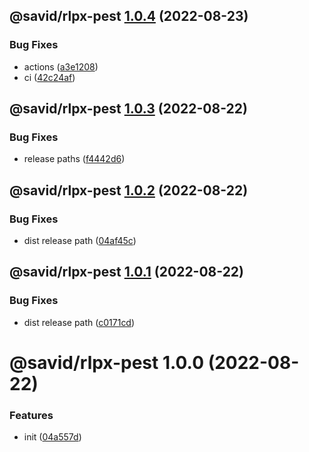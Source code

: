 ## @savid/rlpx-pest [1.0.4](https://github.com/savid/packages/compare/@savid/rlpx-pest@1.0.3...@savid/rlpx-pest@1.0.4) (2022-08-23)


### Bug Fixes

* actions ([a3e1208](https://github.com/savid/packages/commit/a3e1208b1a432feefe1761384b9160d570603aba))
* ci ([42c24af](https://github.com/savid/packages/commit/42c24afe5bd8cf879528c4959bffc51c9c8cf166))

## @savid/rlpx-pest [1.0.3](https://github.com/savid/packages/compare/@savid/rlpx-pest@1.0.2...@savid/rlpx-pest@1.0.3) (2022-08-22)


### Bug Fixes

* release paths ([f4442d6](https://github.com/savid/packages/commit/f4442d6d55b272ab0c157357d821296dd57baf8b))

## @savid/rlpx-pest [1.0.2](https://github.com/savid/packages/compare/@savid/rlpx-pest@1.0.1...@savid/rlpx-pest@1.0.2) (2022-08-22)


### Bug Fixes

* dist release path ([04af45c](https://github.com/savid/packages/commit/04af45cd96c77cf9f97bc1671949838f2c95eb7a))

## @savid/rlpx-pest [1.0.1](https://github.com/savid/packages/compare/@savid/rlpx-pest@1.0.0...@savid/rlpx-pest@1.0.1) (2022-08-22)


### Bug Fixes

* dist release path ([c0171cd](https://github.com/savid/packages/commit/c0171cdf2d5392abb7861f65336c326e0d8bb981))

# @savid/rlpx-pest 1.0.0 (2022-08-22)


### Features

* init ([04a557d](https://github.com/savid/packages/commit/04a557d11c29484a98767bc677348f72f38986e6))
